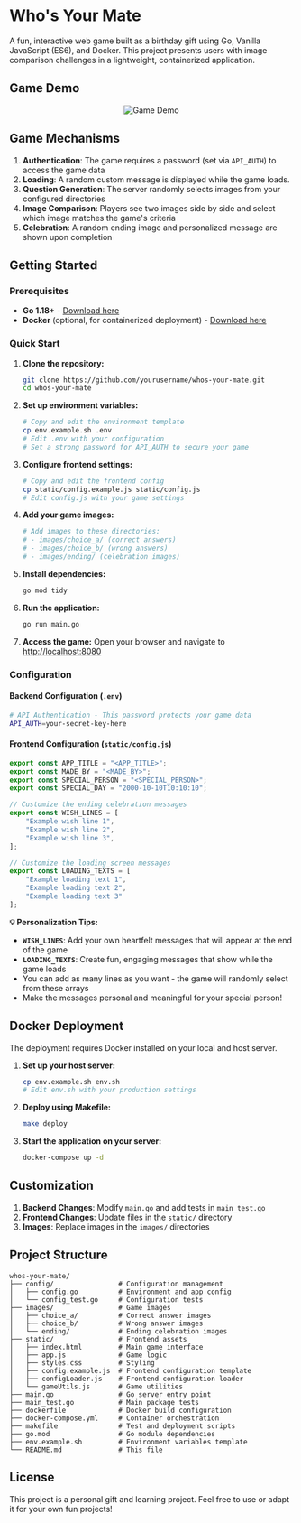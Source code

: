 # Who's Your Mate

A fun, interactive web game built as a birthday gift using Go, Vanilla JavaScript (ES6), and Docker. This project presents users with image comparison challenges in a lightweight, containerized application.

## Game Demo

<div align="center">
  <img src="documents/demo.gif" alt="Game Demo">
</div>

## Game Mechanisms

1. **Authentication**: The game requires a password (set via `API_AUTH`) to access the game data
2. **Loading**: A random custom message is displayed while the game loads.
3. **Question Generation**: The server randomly selects images from your configured directories
4. **Image Comparison**: Players see two images side by side and select which image matches the game's criteria
5. **Celebration**: A random ending image and personalized message are shown upon completion

## Getting Started

### Prerequisites

- **Go 1.18+** - [Download here](https://golang.org/dl/)
- **Docker** (optional, for containerized deployment) - [Download here](https://www.docker.com/products/docker-desktop/)

### Quick Start

1. **Clone the repository:**
   ```bash
   git clone https://github.com/yourusername/whos-your-mate.git
   cd whos-your-mate
   ```

2. **Set up environment variables:**
   ```bash
   # Copy and edit the environment template
   cp env.example.sh .env
   # Edit .env with your configuration
   # Set a strong password for API_AUTH to secure your game
   ```

3. **Configure frontend settings:**
   ```bash
   # Copy and edit the frontend config
   cp static/config.example.js static/config.js
   # Edit config.js with your game settings
   ```

4. **Add your game images:**
   ```bash
   # Add images to these directories:
   # - images/choice_a/ (correct answers)
   # - images/choice_b/ (wrong answers)
   # - images/ending/ (celebration images)
   ```

5. **Install dependencies:**
   ```bash
   go mod tidy
   ```

6. **Run the application:**
   ```bash
   go run main.go
   ```

7. **Access the game:**
   Open your browser and navigate to [http://localhost:8080](http://localhost:8080)

### Configuration

#### Backend Configuration (`.env`)
```bash
# API Authentication - This password protects your game data
API_AUTH=your-secret-key-here
```

#### Frontend Configuration (`static/config.js`)
```javascript
export const APP_TITLE = "<APP_TITLE>";
export const MADE_BY = "<MADE_BY>";
export const SPECIAL_PERSON = "<SPECIAL_PERSON>";
export const SPECIAL_DAY = "2000-10-10T10:10:10";

// Customize the ending celebration messages
export const WISH_LINES = [
    "Example wish line 1",
    "Example wish line 2",
    "Example wish line 3",
];

// Customize the loading screen messages
export const LOADING_TEXTS = [
    "Example loading text 1",
    "Example loading text 2",
    "Example loading text 3"
];
```

**💡 Personalization Tips:**
- **`WISH_LINES`**: Add your own heartfelt messages that will appear at the end of the game
- **`LOADING_TEXTS`**: Create fun, engaging messages that show while the game loads
- You can add as many lines as you want - the game will randomly select from these arrays
- Make the messages personal and meaningful for your special person!


## Docker Deployment

The deployment requires Docker installed on your local and host server.

1. **Set up your host server:**
   ```bash
   cp env.example.sh env.sh
   # Edit env.sh with your production settings
   ```

2. **Deploy using Makefile:**
   ```bash
   make deploy
   ```

3. **Start the application on your server:**
   ```bash
   docker-compose up -d
   ```

## Customization

1. **Backend Changes**: Modify `main.go` and add tests in `main_test.go`
2. **Frontend Changes**: Update files in the `static/` directory
3. **Images**: Replace images in the `images/` directories


## Project Structure

```
whos-your-mate/
├── config/                # Configuration management
│   ├── config.go          # Environment and app config
│   └── config_test.go     # Configuration tests
├── images/                # Game images
│   ├── choice_a/          # Correct answer images
│   ├── choice_b/          # Wrong answer images
│   └── ending/            # Ending celebration images
├── static/                # Frontend assets
│   ├── index.html         # Main game interface
│   ├── app.js             # Game logic
│   ├── styles.css         # Styling
│   ├── config.example.js  # Frontend configuration template
│   ├── configLoader.js    # Frontend configuration loader
│   └── gameUtils.js       # Game utilities
├── main.go                # Go server entry point
├── main_test.go           # Main package tests
├── dockerfile             # Docker build configuration
├── docker-compose.yml     # Container orchestration
├── makefile               # Test and deployment scripts
├── go.mod                 # Go module dependencies
├── env.example.sh         # Environment variables template
└── README.md              # This file
```

## License

This project is a personal gift and learning project. Feel free to use or adapt it for your own fun projects!
